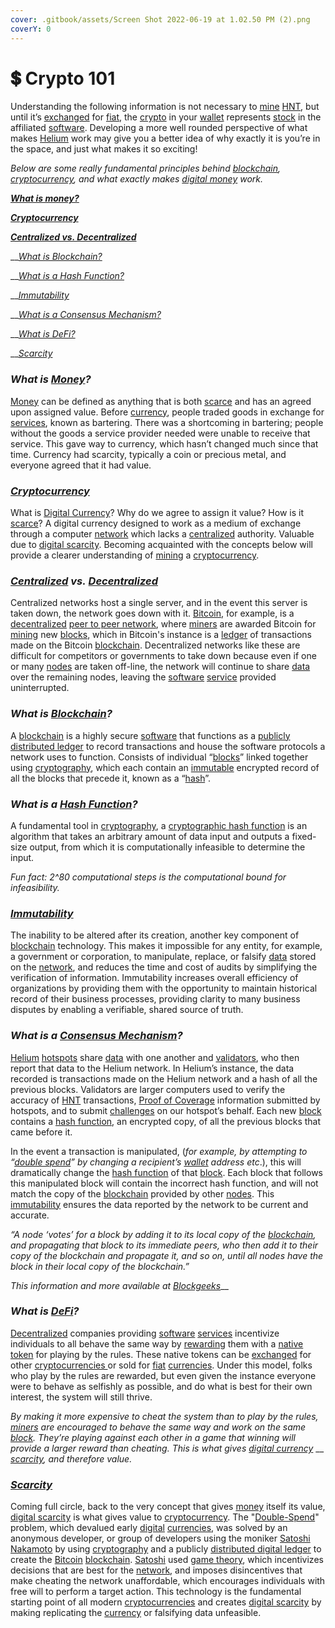```yaml
---
cover: .gitbook/assets/Screen Shot 2022-06-19 at 1.02.50 PM (2).png
coverY: 0
---
```


# 💲 Crypto 101

Understanding the following information is not necessary to [mine](helium-glossary.md#mining) [HNT](helium-glossary.md#hnt), but until it’s [exchanged](helium-glossary.md#exchange) for [fiat](helium-glossary.md#fiat), the [crypto](helium-glossary.md#crypto) in your [wallet](helium-glossary.md#crypto-wallet) represents [stock](helium-glossary.md#stock) in the affiliated [software](helium-glossary.md#software). Developing a more well rounded perspective of what makes [Helium](helium-glossary.md#helium) work may give you a better idea of why exactly it is you’re in the space, and just what makes it so exciting!

_Below are some really fundamental principles behind_ [_blockchain_](helium-glossary.md#blockchain)_,_ [_cryptocurrency_](helium-glossary.md#cryptocurrency)_, and what exactly makes_ [_digital money_](helium-glossary.md#digital-currency) _work._

__[_What is money?_](crypto-101.md#what-is-money)__

__[_Cryptocurrency_](crypto-101.md#cryptocurrency)__

__[_Centralized vs. Decentralized_](crypto-101.md#centralized-vs.-decentralized)__

__[_What is Blockchain?_](crypto-101.md#what-is-blockchain)

__[_What is a Hash Function?_](crypto-101.md#what-is-a-hash-function)

__[_Immutability_ ](crypto-101.md#immutability)

__[_What is a Consensus Mechanism?_](crypto-101.md#what-is-a-consensus-mechanism)

__[_What is DeFi?_](crypto-101.md#what-is-defi)

__[_Scarcity_](crypto-101.md#scarcity)

### _What is_ [_Money_](helium-glossary.md#money)_?_

[Money](helium-glossary.md#money) can be defined as anything that is both [scarce](helium-glossary.md#scarcity) and has an agreed upon assigned value. Before [currency](helium-glossary.md#currency), people traded goods in exchange for [services](helium-glossary.md#service), known as bartering. There was a shortcoming in bartering; people without the goods a service provider needed were unable to receive that service. This gave way to currency, which hasn’t changed much since that time. Currency had scarcity, typically a coin or precious metal, and everyone agreed that it had value. &#x20;

### __[_Cryptocurrency_](helium-glossary.md#cryptocurrency)__

What is [Digital Currency](helium-glossary.md#digital-currency)? Why do we agree to assign it value? How is it [scarce](helium-glossary.md#scarcity)? A digital currency designed to work as a medium of exchange through a computer [network](helium-glossary.md#network) which lacks a [centralized](helium-glossary.md#centralized) authority. Valuable due to [digital scarcity](helium-glossary.md#digital-scarcity). Becoming acquainted with the concepts below will provide a clearer understanding of [mining](helium-glossary.md#mining) a [cryptocurrency](helium-glossary.md#cryptocurrency).

### __[_Centralized_](helium-glossary.md#centralized) _vs._ [_Decentralized_](helium-glossary.md#decentralized)__

Centralized networks host a single server, and in the event this server is taken down, the network goes down with it. [Bitcoin](helium-glossary.md#bitcoin), for example, is a [decentralized](helium-glossary.md#decentralized) [peer to peer network](helium-glossary.md#peer-to-peer-network), where [miners](helium-glossary.md#miner) are awarded Bitcoin for [mining](helium-glossary.md#mining) new [blocks](helium-glossary.md#block), which in Bitcoin's instance is a [ledger](helium-glossary.md#ledger) of transactions made on the Bitcoin [blockchain](helium-glossary.md#blockchain). Decentralized networks like these are difficult for competitors or governments to take down because even if one or many [nodes](helium-glossary.md#nodes) are taken off-line, the network will continue to share [data](helium-glossary.md#data) over the remaining nodes, leaving the [software](helium-glossary.md#software) [service](helium-glossary.md#service) provided uninterrupted. &#x20;

### _What is_ [_Blockchain_](helium-glossary.md#blockchain)_?_

A [blockchain](helium-glossary.md#blockchain) is a highly secure [software](helium-glossary.md#software) that functions as a [publicly distributed ledger](helium-glossary.md#distributed-ledger) to record transactions and house the software protocols a network uses to function. Consists of individual “[blocks](helium-glossary.md#block)” linked together using [cryptography](helium-glossary.md#cryptography), which each contain an [immutable](helium-glossary.md#immutable) encrypted record of all the blocks that precede it, known as a “[hash](helium-glossary.md#hash)”.&#x20;

### _What is a_ [_Hash Function_](helium-glossary.md#hash-function)_?_

A fundamental tool in [cryptography](helium-glossary.md#cryptography), a [cryptographic hash function](helium-glossary.md#cryptographic-hash-function) is an algorithm that takes an arbitrary amount of data input and outputs a fixed-size output, from which it is computationally infeasible to determine the input.&#x20;

_Fun fact: 2^80 computational steps is the computational bound for infeasibility._&#x20;

### __[_Immutability_](helium-glossary.md#immutable)__

The inability to be altered after its creation, another key component of [blockchain](helium-glossary.md#blockchain) technology. This makes it impossible for any entity, for example, a government or corporation, to manipulate, replace, or falsify [data](helium-glossary.md#data) stored on the [network](helium-glossary.md#network), and reduces the time and cost of audits by simplifying the verification of information. Immutability increases overall efficiency of organizations by providing them with the opportunity to maintain historical record of their business processes, providing clarity to many business disputes by enabling a verifiable, shared source of truth.

### _What is a_ [_Consensus Mechanism_](helium-glossary.md#consensus-mechanism)_?_

[Helium](helium-glossary.md#helium) [hotspots](helium-glossary.md#hotspot) share [data](helium-glossary.md#data) with one another and [validators](helium-glossary.md#validator), who then report that data to the Helium network. In Helium’s instance, the data recorded is transactions made on the Helium network and a hash of all the previous blocks. Validators are larger computers used to verify the accuracy of [HNT](helium-glossary.md#hnt) transactions, [Proof of Coverage](helium-glossary.md#proof-of-coverage) information submitted by hotspots, and to submit [challenges](helium-glossary.md#challenge) on our hotspot’s behalf. Each new [block](helium-glossary.md#block) contains a [hash function](helium-glossary.md#hash-function), an encrypted copy, of all the previous blocks that came before it.&#x20;

In the event a transaction is manipulated, (_for example, by attempting to “_[_double spend_](helium-glossary.md#double-spend)_” by changing a recipient’s_ [_wallet_](helium-glossary.md#crypto-wallet) _address etc_.), this will dramatically change the [hash function](helium-glossary.md#hash-function) of that [block](helium-glossary.md#block). Each block that follows this manipulated block will contain the incorrect hash function, and will not match the copy of the [blockchain](helium-glossary.md#blockchain) provided by other [nodes](helium-glossary.md#nodes). This [immutability](helium-glossary.md#immutable) ensures the data reported by the network to be current and accurate.&#x20;

_“A node ‘votes’ for a block by adding it to its local copy of the_ [_blockchain_](helium-glossary.md#blockchain)_, and propagating that block to its immediate peers, who then add it to their copy of the blockchain and propagate it, and so on, until all nodes have the block in their local copy of the blockchain.”_

_This information and more available at_ [_Blockgeeks_](https://blockgeeks.com/)__

### _What is_ [_DeFi_](helium-glossary.md#defi)_?_

[Decentralized](helium-glossary.md#decentralized) companies providing [software](helium-glossary.md#software) [services](helium-glossary.md#service) incentivize individuals to all behave the same way by [rewarding](helium-glossary.md#reward) them with a [native token](helium-glossary.md#native-token) for playing by the rules. These native tokens can be [exchanged](helium-glossary.md#exchange) for other [cryptocurrencies ](helium-glossary.md#cryptocurrency)or sold for [fiat](helium-glossary.md#fiat) [currencies](helium-glossary.md#currency). Under this model, folks who play by the rules are rewarded, but even given the instance everyone were to behave as selfishly as possible, and do what is best for their own interest, the system will still thrive.&#x20;

_By making it more expensive to cheat the system than to play by the rules,_ [_miners_](helium-glossary.md#miner) _are encouraged to behave the same way and work on the same_ [_block_](helium-glossary.md#block)_. They’re playing against each other in a game that winning will provide a larger reward than cheating. This is what gives_ [_digital currency_](helium-glossary.md#digital-currency) __ [_scarcity_](helium-glossary.md#scarcity)_, and therefore value._&#x20;

### __[_Scarcity_](helium-glossary.md#scarcity)__

Coming full circle, back to the very concept that gives [money](helium-glossary.md#money) itself its value, [digital scarcity](helium-glossary.md#digital-scarcity) is what gives value to [cryptocurrency](helium-glossary.md#cryptocurrency).  The "[Double-Spend](helium-glossary.md#double-spend-problem)" problem, which devalued early [digital](helium-glossary.md#digital-currency) [currencies](helium-glossary.md#currency), was solved by an anonymous developer, or group of developers using the moniker [Satoshi Nakamoto](helium-glossary.md#satoshi-nakamoto) by using [cryptography](helium-glossary.md#cryptography) and a publicly [distributed digital ledger](helium-glossary.md#digital-ledger) to create the [Bitcoin](helium-glossary.md#bitcoin) [blockchain](helium-glossary.md#blockchain). [Satoshi](helium-glossary.md#satoshi) used [game theory](helium-glossary.md#game-theory), which incentivizes decisions that are best for the [network](helium-glossary.md#network), and imposes disincentives that make cheating the network unaffordable, which encourages individuals with free will to perform a target action. This technology is the fundamental starting point of all modern [cryptocurrencies](helium-glossary.md#cryptocurrency) and creates [digital scarcity](helium-glossary.md#digital-scarcity) by making replicating the [currency](helium-glossary.md#currency) or falsifying data unfeasible.
